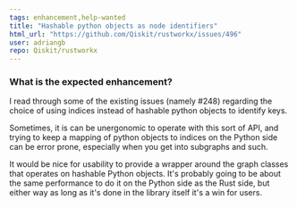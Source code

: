 ```yaml
---
tags: enhancement,help-wanted
title: "Hashable python objects as node identifiers"
html_url: "https://github.com/Qiskit/rustworkx/issues/496"
user: adriangb
repo: Qiskit/rustworkx
---
```


### What is the expected enhancement?

I read through some of the existing issues (namely #248) regarding the choice of using indices instead of hashable python objects to identify keys.

Sometimes, it is can be unergonomic to operate with this sort of API, and trying to keep a mapping of python objects to indices on the Python side can be error prone, especially when you get into subgraphs and such.

It would be nice for usability to provide a wrapper around the graph classes that operates on hashable Python objects. It's probably going to be about the same performance to do it on the Python side as the Rust side, but either way as long as it's done in the library itself it's a win for users. 